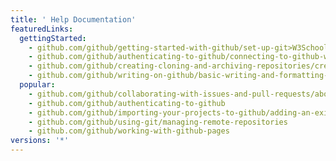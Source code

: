 ```yaml
---
title: ' Help Documentation'
featuredLinks:
  gettingStarted:
    - github.com/github/getting-started-with-github/set-up-git>W3Schools
    - github.com/github/authenticating-to-github/connecting-to-github-with-ssh
    - github.com/github/creating-cloning-and-archiving-repositories/creating-a-repository-on-github
    - github.com/github/writing-on-github/basic-writing-and-formatting-syntax
  popular:
    - github.com/github/collaborating-with-issues-and-pull-requests/about-pull-requests
    - github.com/github/authenticating-to-github
    - github.com/github/importing-your-projects-to-github/adding-an-existing-project-to-github-using-the-command-line
    - github.com/github/using-git/managing-remote-repositories
    - github.com/github/working-with-github-pages
versions: '*'
---
```


